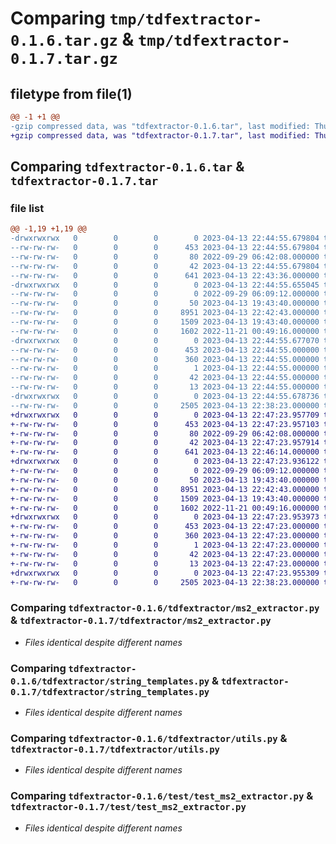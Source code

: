 # Comparing `tmp/tdfextractor-0.1.6.tar.gz` & `tmp/tdfextractor-0.1.7.tar.gz`

## filetype from file(1)

```diff
@@ -1 +1 @@
-gzip compressed data, was "tdfextractor-0.1.6.tar", last modified: Thu Apr 13 22:44:55 2023, max compression
+gzip compressed data, was "tdfextractor-0.1.7.tar", last modified: Thu Apr 13 22:47:23 2023, max compression
```

## Comparing `tdfextractor-0.1.6.tar` & `tdfextractor-0.1.7.tar`

### file list

```diff
@@ -1,19 +1,19 @@
-drwxrwxrwx   0        0        0        0 2023-04-13 22:44:55.679804 tdfextractor-0.1.6/
--rw-rw-rw-   0        0        0      453 2023-04-13 22:44:55.679804 tdfextractor-0.1.6/PKG-INFO
--rw-rw-rw-   0        0        0       80 2022-09-29 06:42:08.000000 tdfextractor-0.1.6/README.md
--rw-rw-rw-   0        0        0       42 2023-04-13 22:44:55.679804 tdfextractor-0.1.6/setup.cfg
--rw-rw-rw-   0        0        0      641 2023-04-13 22:43:36.000000 tdfextractor-0.1.6/setup.py
-drwxrwxrwx   0        0        0        0 2023-04-13 22:44:55.655045 tdfextractor-0.1.6/tdfextractor/
--rw-rw-rw-   0        0        0        0 2022-09-29 06:09:12.000000 tdfextractor-0.1.6/tdfextractor/__init__.py
--rw-rw-rw-   0        0        0       50 2023-04-13 19:43:40.000000 tdfextractor-0.1.6/tdfextractor/constants.py
--rw-rw-rw-   0        0        0     8951 2023-04-13 22:42:43.000000 tdfextractor-0.1.6/tdfextractor/ms2_extractor.py
--rw-rw-rw-   0        0        0     1509 2023-04-13 19:43:40.000000 tdfextractor-0.1.6/tdfextractor/string_templates.py
--rw-rw-rw-   0        0        0     1602 2022-11-21 00:49:16.000000 tdfextractor-0.1.6/tdfextractor/utils.py
-drwxrwxrwx   0        0        0        0 2023-04-13 22:44:55.677070 tdfextractor-0.1.6/tdfextractor.egg-info/
--rw-rw-rw-   0        0        0      453 2023-04-13 22:44:55.000000 tdfextractor-0.1.6/tdfextractor.egg-info/PKG-INFO
--rw-rw-rw-   0        0        0      360 2023-04-13 22:44:55.000000 tdfextractor-0.1.6/tdfextractor.egg-info/SOURCES.txt
--rw-rw-rw-   0        0        0        1 2023-04-13 22:44:55.000000 tdfextractor-0.1.6/tdfextractor.egg-info/dependency_links.txt
--rw-rw-rw-   0        0        0       42 2023-04-13 22:44:55.000000 tdfextractor-0.1.6/tdfextractor.egg-info/requires.txt
--rw-rw-rw-   0        0        0       13 2023-04-13 22:44:55.000000 tdfextractor-0.1.6/tdfextractor.egg-info/top_level.txt
-drwxrwxrwx   0        0        0        0 2023-04-13 22:44:55.678736 tdfextractor-0.1.6/test/
--rw-rw-rw-   0        0        0     2505 2023-04-13 22:38:23.000000 tdfextractor-0.1.6/test/test_ms2_extractor.py
+drwxrwxrwx   0        0        0        0 2023-04-13 22:47:23.957709 tdfextractor-0.1.7/
+-rw-rw-rw-   0        0        0      453 2023-04-13 22:47:23.957103 tdfextractor-0.1.7/PKG-INFO
+-rw-rw-rw-   0        0        0       80 2022-09-29 06:42:08.000000 tdfextractor-0.1.7/README.md
+-rw-rw-rw-   0        0        0       42 2023-04-13 22:47:23.957914 tdfextractor-0.1.7/setup.cfg
+-rw-rw-rw-   0        0        0      641 2023-04-13 22:46:14.000000 tdfextractor-0.1.7/setup.py
+drwxrwxrwx   0        0        0        0 2023-04-13 22:47:23.936122 tdfextractor-0.1.7/tdfextractor/
+-rw-rw-rw-   0        0        0        0 2022-09-29 06:09:12.000000 tdfextractor-0.1.7/tdfextractor/__init__.py
+-rw-rw-rw-   0        0        0       50 2023-04-13 19:43:40.000000 tdfextractor-0.1.7/tdfextractor/constants.py
+-rw-rw-rw-   0        0        0     8951 2023-04-13 22:42:43.000000 tdfextractor-0.1.7/tdfextractor/ms2_extractor.py
+-rw-rw-rw-   0        0        0     1509 2023-04-13 19:43:40.000000 tdfextractor-0.1.7/tdfextractor/string_templates.py
+-rw-rw-rw-   0        0        0     1602 2022-11-21 00:49:16.000000 tdfextractor-0.1.7/tdfextractor/utils.py
+drwxrwxrwx   0        0        0        0 2023-04-13 22:47:23.953973 tdfextractor-0.1.7/tdfextractor.egg-info/
+-rw-rw-rw-   0        0        0      453 2023-04-13 22:47:23.000000 tdfextractor-0.1.7/tdfextractor.egg-info/PKG-INFO
+-rw-rw-rw-   0        0        0      360 2023-04-13 22:47:23.000000 tdfextractor-0.1.7/tdfextractor.egg-info/SOURCES.txt
+-rw-rw-rw-   0        0        0        1 2023-04-13 22:47:23.000000 tdfextractor-0.1.7/tdfextractor.egg-info/dependency_links.txt
+-rw-rw-rw-   0        0        0       42 2023-04-13 22:47:23.000000 tdfextractor-0.1.7/tdfextractor.egg-info/requires.txt
+-rw-rw-rw-   0        0        0       13 2023-04-13 22:47:23.000000 tdfextractor-0.1.7/tdfextractor.egg-info/top_level.txt
+drwxrwxrwx   0        0        0        0 2023-04-13 22:47:23.955309 tdfextractor-0.1.7/test/
+-rw-rw-rw-   0        0        0     2505 2023-04-13 22:38:23.000000 tdfextractor-0.1.7/test/test_ms2_extractor.py
```

### Comparing `tdfextractor-0.1.6/tdfextractor/ms2_extractor.py` & `tdfextractor-0.1.7/tdfextractor/ms2_extractor.py`

 * *Files identical despite different names*

### Comparing `tdfextractor-0.1.6/tdfextractor/string_templates.py` & `tdfextractor-0.1.7/tdfextractor/string_templates.py`

 * *Files identical despite different names*

### Comparing `tdfextractor-0.1.6/tdfextractor/utils.py` & `tdfextractor-0.1.7/tdfextractor/utils.py`

 * *Files identical despite different names*

### Comparing `tdfextractor-0.1.6/test/test_ms2_extractor.py` & `tdfextractor-0.1.7/test/test_ms2_extractor.py`

 * *Files identical despite different names*

